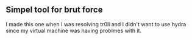 ## Simpel tool for brut force

I made this one when I was resolving tr0ll and I didn't want to use hydra since my virtual machine was having problmes with it. 
